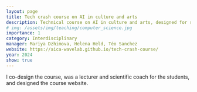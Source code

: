 ```yaml
---
layout: page
title: Tech crash course on AI in culture and arts
description: Technical course on AI in culture and arts, designed for students in music, theater, cultural management, design, and computer science.
# img: /assets/img/teaching/computer_science.jpg
importance: 1
category: Interdisciplinary
manager: Mariya Dzhimova, Helena Held, Téo Sanchez
website: https://aica-wavelab.github.io/tech-crash-course/
year: 2024
show: true
---
```


I co-design the course, was a lecturer and scientific coach for the students, and designed the course website.
